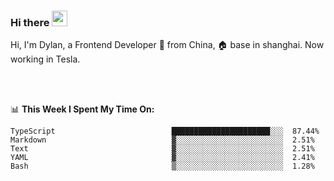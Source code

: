 ### Hi there <img src="https://media.giphy.com/media/hvRJCLFzcasrR4ia7z/giphy.gif" width="25px">

<!-- ![visitors](https://visitor-badge.glitch.me/badge?page_id=dislfyer.dislfyer) -->

Hi, I'm Dylan, a Frontend Developer 🚀 from China, 🏠 base in shanghai. Now working in Tesla.

<br/>
<br/>

📊 **This Week I Spent My Time On:**


<!--START_SECTION:waka-->

```text
TypeScript                          ██████████████████████░░░  87.44%
Markdown                            ▓░░░░░░░░░░░░░░░░░░░░░░░░  2.51%
Text                                ▓░░░░░░░░░░░░░░░░░░░░░░░░  2.51%
YAML                                ▓░░░░░░░░░░░░░░░░░░░░░░░░  2.41%
Bash                                ▒░░░░░░░░░░░░░░░░░░░░░░░░  1.28%
```

<!--END_SECTION:waka-->

<!--
**About Me:**
 -->
